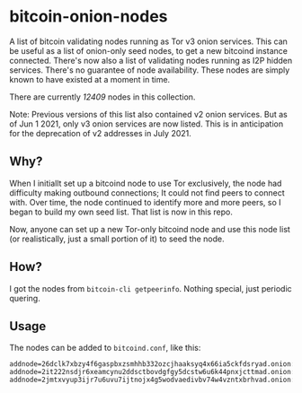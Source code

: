 # bitcoin-onion-nodes
A list of bitcoin validating nodes running as Tor v3 onion services. This can be useful as a list of onion-only seed nodes, to get a new bitcoind instance connected. There's now also a list of validating nodes running as I2P hidden services. There's no guarantee of node availability. These nodes are simply known to have existed at a moment in time.

There are currently *12409* nodes in this collection.

Note: Previous versions of this list also contained v2 onion services. But as of Jun 1 2021, only v3 onion services are now listed. This is in anticipation for the deprecation of v2 addresses in July 2021.

## Why?

When I initiallt set up a bitcoind node to use Tor exclusively, the node had difficulty making outbound connections; It could not find peers to connect with. Over time, the node continued to identify more and more peers, so I began to build my own seed list. That list is now in this repo. 

Now, anyone can set up a new Tor-only bitcoind node and use this node list (or realistically, just a small portion of it) to seed the node.

## How?

I got the nodes from `bitcoin-cli getpeerinfo`. Nothing special, just periodic quering.

## Usage

The nodes can be added to `bitcoind.conf`, like this:

```
addnode=26dclk7xbzy4f6gaspbxzsmhhb332ozcjhaaksyq4x66ia5ckfdsryad.onion:8333
addnode=2it222nsdjr6xeamcynu2ddsctbovdgfgy5dcstw6u6k44pnxjcttmad.onion:8333
addnode=2jmtxvyup3ijr7u6uvu7ijtnojx4g5wodvaedivbv74w4vzntxbrhvad.onion:8333
```
